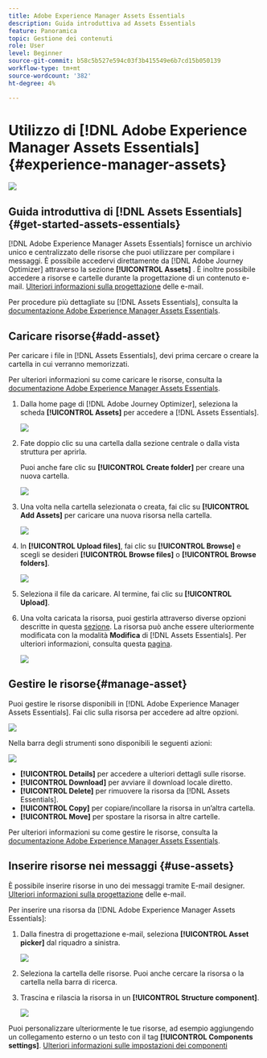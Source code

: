 ```yaml
---
title: Adobe Experience Manager Assets Essentials
description: Guida introduttiva ad Assets Essentials
feature: Panoramica
topic: Gestione dei contenuti
role: User
level: Beginner
source-git-commit: b58c5b527e594c03f3b415549e6b7cd15b050139
workflow-type: tm+mt
source-wordcount: '382'
ht-degree: 4%

---
```


# Utilizzo di [!DNL Adobe Experience Manager Assets Essentials]{#experience-manager-assets}

![](assets/do-not-localize/badge.png)

## Guida introduttiva di [!DNL Assets Essentials] {#get-started-assets-essentials}

[!DNL Adobe Experience Manager Assets Essentials] fornisce un archivio unico e centralizzato delle risorse che puoi utilizzare per compilare i messaggi. È possibile accedervi direttamente da [!DNL Adobe Journey Optimizer] attraverso la sezione **[!UICONTROL Assets]** . È inoltre possibile accedere a risorse e cartelle durante la progettazione di un contenuto e-mail. [Ulteriori informazioni sulla progettazione](design-emails.md) delle e-mail.

Per procedure più dettagliate su [!DNL Assets Essentials], consulta la [documentazione Adobe Experience Manager Assets Essentials](https://experienceleague.adobe.com/docs/experience-manager-assets-essentials/help/introduction.html).

## Caricare risorse{#add-asset}

Per caricare i file in [!DNL Assets Essentials], devi prima cercare o creare la cartella in cui verranno memorizzati.

Per ulteriori informazioni su come caricare le risorse, consulta la [documentazione Adobe Experience Manager Assets Essentials](https://experienceleague.adobe.com/docs/experience-manager-assets-essentials/help/add-delete-assets.html).

1. Dalla home page di [!DNL Adobe Journey Optimizer], seleziona la scheda **[!UICONTROL Assets]** per accedere a [!DNL Assets Essentials].

   ![](assets/media_library_1.png)

1. Fate doppio clic su una cartella dalla sezione centrale o dalla vista struttura per aprirla.

   Puoi anche fare clic su **[!UICONTROL Create folder]** per creare una nuova cartella.

   ![](assets/media_library_8.png)

1. Una volta nella cartella selezionata o creata, fai clic su **[!UICONTROL Add Assets]** per caricare una nuova risorsa nella cartella.

   ![](assets/media_library_2.png)

1. In **[!UICONTROL Upload files]**, fai clic su **[!UICONTROL Browse]** e scegli se desideri **[!UICONTROL Browse files]** o **[!UICONTROL Browse folders]**.

   ![](assets/media_library_3.png)

1. Seleziona il file da caricare. Al termine, fai clic su **[!UICONTROL Upload]**.

1. Una volta caricata la risorsa, puoi gestirla attraverso diverse opzioni descritte in questa [sezione](#manage-asset). La risorsa può anche essere ulteriormente modificata con la modalità **Modifica** di [!DNL Assets Essentials]. Per ulteriori informazioni, consulta questa [pagina](#edit-assets).

   ![](assets/media_library_12.png)

## Gestire le risorse{#manage-asset}

Puoi gestire le risorse disponibili in [!DNL Adobe Experience Manager Assets Essentials]. Fai clic sulla risorsa per accedere ad altre opzioni.

![](assets/media_library_12.png)

Nella barra degli strumenti sono disponibili le seguenti azioni:

![](assets/media_library_4.png)

* **[!UICONTROL Details]** per accedere a ulteriori dettagli sulle risorse.
* **[!UICONTROL Download]** per avviare il download locale diretto.
* **[!UICONTROL Delete]** per rimuovere la risorsa da  [!DNL Assets Essentials].
* **[!UICONTROL Copy]** per copiare/incollare la risorsa in un’altra cartella.
* **[!UICONTROL Move]** per spostare la risorsa in altre cartelle.

Per ulteriori informazioni su come gestire le risorse, consulta la [documentazione Adobe Experience Manager Assets Essentials](https://experienceleague.adobe.com/docs/experience-manager-assets-essentials/help/manage-assets.html).

## Inserire risorse nei messaggi {#use-assets}

È possibile inserire risorse in uno dei messaggi tramite E-mail designer. [Ulteriori informazioni sulla progettazione](design-emails.md) delle e-mail.

Per inserire una risorsa da [!DNL Adobe Experience Manager Assets Essentials]:

1. Dalla finestra di progettazione e-mail, seleziona **[!UICONTROL Asset picker]** dal riquadro a sinistra.

   ![](assets/media_library_5.png)

1. Seleziona la cartella delle risorse. Puoi anche cercare la risorsa o la cartella nella barra di ricerca.

1. Trascina e rilascia la risorsa in un **[!UICONTROL Structure component]**.

   ![](assets/media_library_6.png)

Puoi personalizzare ulteriormente le tue risorse, ad esempio aggiungendo un collegamento esterno o un testo con il tag **[!UICONTROL Components settings]**. [Ulteriori informazioni sulle impostazioni dei componenti](content-components.md)

<!--

## Edit and modify assets {#edit-assets}

Your assets can be edited through the **[!UICONTROL Edit mode]** in [!DNL Assets Essentials]. Through this mode, you can crop, resize and rotate your asset. Click the **[!UICONTROL Edit]** button to access the editing mode of your asset.

![](assets/media_library_10.png)

Following actions are available in the toolbar:

![](assets/media_library_11.png)

* **[!UICONTROL Start crop]** to focus on only the content you want in your asset.
* **[!UICONTROL Rotate left]** to rotate your asset counter-clockwise by 90 degrees.
* **[!UICONTROL Rotate right]** to rotate your asset clockwise by 90 degrees.
* **[!UICONTROL Flip vertically]** to vertically mirror your asset.
* **[!UICONTROL Flip horizontally]** to horizontally mirror your asset.
* **[!UICONTROL Launch map]** to insert an image map. For more on this, refer to the [Add image maps](https://experienceleague.adobe.com/docs/experience-manager-65/assets/using/image-maps.html?lang=en#using) documentation.

## Share assets {#share-assets}

When using the Media library, each asset is saved in folders or sub-folders. You can choose to share your folders and which level of access to assign.

For more information on how to share access to your folders, refer to this page.

-->
